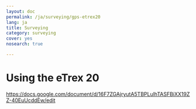 ```yaml
---
layout: doc
permalink: /ja/surveying/gps-etrex20
lang: ja
title: Surveying
category: surveying
cover: yes
nosearch: true

---
```


Using the eTrex 20
==================

https://docs.google.com/document/d/16F7ZGAjryutA5TBPLulhTASFBiXX19ZZ-40EuUcddEw/edit
